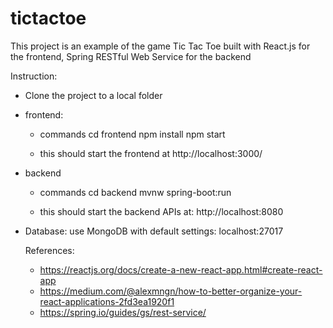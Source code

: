 # tictactoe
This project is an example of the game Tic Tac Toe built with React.js for the frontend, Spring RESTful Web Service for the backend

Instruction:
- Clone the project to a local folder
- frontend:
    * commands
	cd frontend
	npm install
	npm start

	* this should start the frontend at http://localhost:3000/

- backend
   * commands
   cd backend
   mvnw spring-boot:run

   * this should start the backend APIs at: http://localhost:8080


- Database: 
   use MongoDB with default settings: localhost:27017


   References:
   - https://reactjs.org/docs/create-a-new-react-app.html#create-react-app
   - https://medium.com/@alexmngn/how-to-better-organize-your-react-applications-2fd3ea1920f1
   - https://spring.io/guides/gs/rest-service/	
